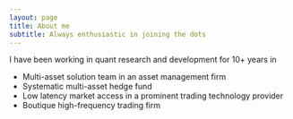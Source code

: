 ```yaml
---
layout: page
title: About me
subtitle: Always enthusiastic in joining the dots
---
```


I have been working in quant research and development for 10+ years in

- Multi-asset solution team in an asset management firm
- Systematic multi-asset hedge fund
- Low latency market access in a prominent trading technology provider
- Boutique high-frequency trading firm
